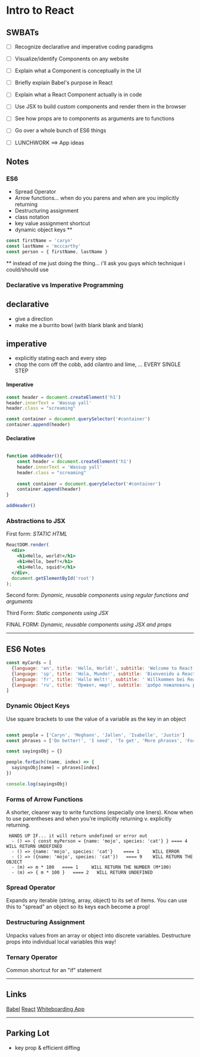 Intro to React
=============================

## SWBATs
- [ ] Recognize declarative and imperative coding paradigms
- [ ] Visualize/identify Components on any website
- [ ] Explain what a Component is conceptually in the UI
- [ ] Briefly explain Babel's purpose in React
- [ ] Explain what a React Component actually is in code
- [ ] Use JSX to build custom components and render them in the browser
- [ ] See how props are to components as arguments are to functions
- [ ] Go over a whole bunch of ES6 things 
- [ ] LUNCHWORK ==> App ideas 


## Notes

### ES6
- Spread Operator 
- Arrow functions... when do you parens and when are you implicitly returning 
- Destructuring assignment 
- class notation 
- key value assignment shortcut 
- dynamic object keys  **


```js
const firstName = 'caryn'
const lastName = 'mcccarthy'
const person = { firstName, lastName }
```

** instead of me just doing the thing... i'll ask you guys which technique i could/should use 

### Declarative vs Imperative Programming


## declarative
- give a direction 
- make me a burrito bowl (with blank blank and blank)

## imperative
- explicitly stating each and every step 
- chop the corn off the cobb, add cilantro and lime, ... EVERY SINGLE STEP 













#### Imperative
```js
const header = document.createElement('h1')
header.innerText = 'Wassup yall'
header.class = "screaming"

const container = document.querySelector('#container')
container.append(header)
```

#### Declarative
```js

function addHeader(){
    const header = document.createElement('h1')
    header.innerText = 'Wassup yall'
    header.class = "screaming"
    
    const container = document.querySelector('#container')
    container.append(header)
}

addHeader()

```


### Abstractions to JSX

First form: *STATIC HTML*
```jsx
ReactDOM.render(
  <div>
    <h1>Hello, world!</h1>
    <h1>Hello, beef!</h1>
    <h1>Hello, squid!</h1>
  </div>,
  document.getElementById('root')
);
```

Second form: *Dynamic, reusable components using regular functions and arguments*


Third Form: *Static components using JSX*


FINAL FORM: *Dynamic, reusable components using JSX and props*

----------

## ES6 Notes
```js
const myCards = [
  {language: 'en', title: 'Hello, World!', subtitle: 'Welcome to React'},
  {language: 'sp', title: 'Hola, Mundo!', subtitle: 'Bienvenido a React', excited: true},
  {language: 'fr', title: 'Hallo Welt!', subtitle: ' Willkommen bei React!', excited: true},
  {language: 'ru', title: 'Привет, мир!', subtitle: 'добро пожаловать реагировать', excited: true}
]
```










### Dynamic Object Keys
Use square brackets to use the value of a variable as the key in an object
```js

const people = ['Caryn', 'Meghann', 'Jallen', 'Isabelle', 'Justin']
const phrases = ['Do better!', 'I need', 'To get', 'More phrases', 'For folks']

const sayingsObj = {}

people.forEach((name, index) => {
  sayingsObj[name] = phrases[index]
})

console.log(sayingsObj)
```

### Forms of Arrow Functions
A shorter, cleaner way to write functions (especially one liners). Know when to use parentheses and when you're implicitly returning v. explicitly returning. 

     HANDS UP IF... it will return undefined or error out 
      - () => { const myPerson = {name: 'mojo', species: 'cat'} } ==== 4   WILL RETURN UNDEFINED
      - () => {name: 'mojo', species: 'cat'}    ==== 1     WILL ERROR
      - () => ({name: 'mojo', species: 'cat'})   ==== 9    WILL RETURN THE OBJECT
      - (m) => m * 100   ==== 1     WILL RETURN THE NUMBER (M*100)
      - (m) => { m * 100 }   ==== 2   WILL RETURN UNDEFINED 

### Spread Operator
Expands any iterable (string, array, object) to its set of items. You can use this to "spread" an object so its keys each become a prop!

### Destructuring Assignment
Unpacks values from an array or object into discrete variables. Destructure props into individual local variables this way!

### Ternary Operator
Common shortcut for an "if" statement


----------

## Links

[Babel](https://babeljs.io/)
[React](https://reactjs.org/)
[Whiteboarding App](https://awwapp.com)

----------

## Parking Lot 
- key prop & efficient diffing 